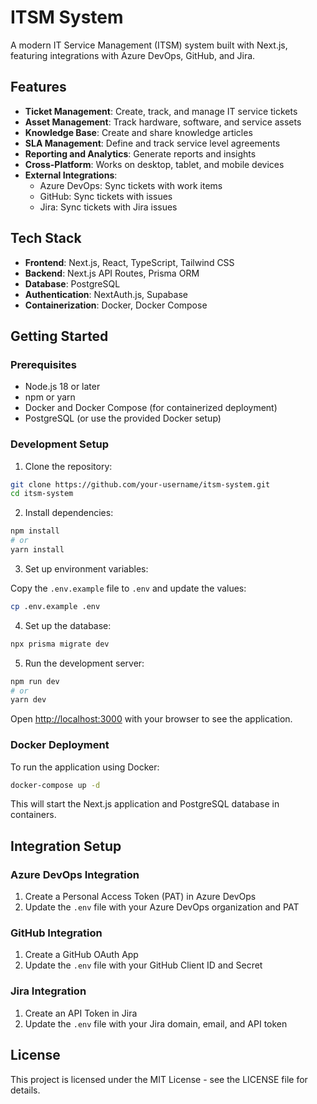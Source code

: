 # ITSM System

A modern IT Service Management (ITSM) system built with Next.js, featuring integrations with Azure DevOps, GitHub, and Jira.

## Features

- **Ticket Management**: Create, track, and manage IT service tickets
- **Asset Management**: Track hardware, software, and service assets
- **Knowledge Base**: Create and share knowledge articles
- **SLA Management**: Define and track service level agreements
- **Reporting and Analytics**: Generate reports and insights
- **Cross-Platform**: Works on desktop, tablet, and mobile devices
- **External Integrations**:
  - Azure DevOps: Sync tickets with work items
  - GitHub: Sync tickets with issues
  - Jira: Sync tickets with Jira issues

## Tech Stack

- **Frontend**: Next.js, React, TypeScript, Tailwind CSS
- **Backend**: Next.js API Routes, Prisma ORM
- **Database**: PostgreSQL
- **Authentication**: NextAuth.js, Supabase
- **Containerization**: Docker, Docker Compose

## Getting Started

### Prerequisites

- Node.js 18 or later
- npm or yarn
- Docker and Docker Compose (for containerized deployment)
- PostgreSQL (or use the provided Docker setup)

### Development Setup

1. Clone the repository:

```bash
git clone https://github.com/your-username/itsm-system.git
cd itsm-system
```

2. Install dependencies:

```bash
npm install
# or
yarn install
```

3. Set up environment variables:

Copy the `.env.example` file to `.env` and update the values:

```bash
cp .env.example .env
```

4. Set up the database:

```bash
npx prisma migrate dev
```

5. Run the development server:

```bash
npm run dev
# or
yarn dev
```

Open [http://localhost:3000](http://localhost:3000) with your browser to see the application.

### Docker Deployment

To run the application using Docker:

```bash
docker-compose up -d
```

This will start the Next.js application and PostgreSQL database in containers.

## Integration Setup

### Azure DevOps Integration

1. Create a Personal Access Token (PAT) in Azure DevOps
2. Update the `.env` file with your Azure DevOps organization and PAT

### GitHub Integration

1. Create a GitHub OAuth App
2. Update the `.env` file with your GitHub Client ID and Secret

### Jira Integration

1. Create an API Token in Jira
2. Update the `.env` file with your Jira domain, email, and API token

## License

This project is licensed under the MIT License - see the LICENSE file for details.
